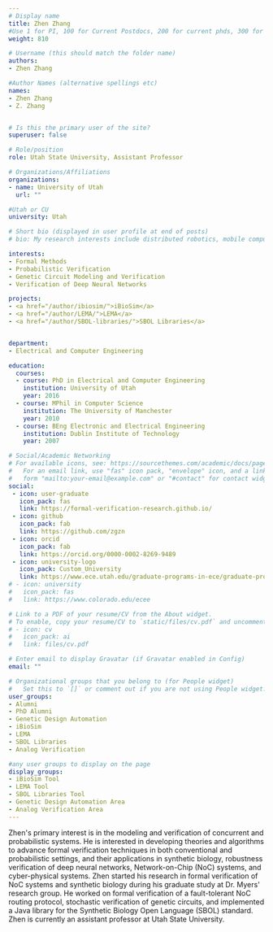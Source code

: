 ```yaml
---
# Display name
title: Zhen Zhang
#Use 1 for PI, 100 for Current Postdocs, 200 for current phds, 300 for current masters, 400 for current undergrads, 800 for alum postdocs, 810 for alum phds, 820 for alum masters, and 830 for alum undergrads, 900 for tools, 1000 for projects
weight: 810

# Username (this should match the folder name)
authors:
- Zhen Zhang

#Author Names (alternative spellings etc)
names:
- Zhen Zhang
- Z. Zhang


# Is this the primary user of the site?
superuser: false

# Role/position
role: Utah State University, Assistant Professor

# Organizations/Affiliations
organizations:
- name: University of Utah
  url: ""

#Utah or CU
university: Utah

# Short bio (displayed in user profile at end of posts)
# bio: My research interests include distributed robotics, mobile computing and programmable matter.

interests:
- Formal Methods
- Probabilistic Verification
- Genetic Circuit Modeling and Verification
- Verification of Deep Neural Networks

projects:
- <a href="/author/ibiosim/">iBioSim</a>
- <a href="/author/LEMA/">LEMA</a>
- <a href="/author/SBOL-libraries/">SBOL Libraries</a>


department:
- Electrical and Computer Engineering

education:
  courses:
  - course: PhD in Electrical and Computer Engineering
    institution: University of Utah
    year: 2016
  - course: MPhil in Computer Science
    institution: The University of Manchester
    year: 2010
  - course: BEng Electronic and Electrical Engineering
    institution: Dublin Institute of Technology
    year: 2007

# Social/Academic Networking
# For available icons, see: https://sourcethemes.com/academic/docs/page-builder/#icons
#   For an email link, use "fas" icon pack, "envelope" icon, and a link in the
#   form "mailto:your-email@example.com" or "#contact" for contact widget.
social:
 - icon: user-graduate
   icon_pack: fas
   link: https://formal-verification-research.github.io/
 - icon: github
   icon_pack: fab
   link: https://github.com/zgzn
 - icon: orcid
   icon_pack: fab
   link: https://orcid.org/0000-0002-8269-9489
 - icon: university-logo
   icon_pack: Custom_University
   link: https://www.ece.utah.edu/graduate-programs-in-ece/graduate-program-ph-d-programs/
# - icon: university
#   icon_pack: fas
#   link: https://www.colorado.edu/ecee

# Link to a PDF of your resume/CV from the About widget.
# To enable, copy your resume/CV to `static/files/cv.pdf` and uncomment the lines below.
# - icon: cv
#   icon_pack: ai
#   link: files/cv.pdf

# Enter email to display Gravatar (if Gravatar enabled in Config)
email: ""

# Organizational groups that you belong to (for People widget)
#   Set this to `[]` or comment out if you are not using People widget.
user_groups:
- Alumni
- PhD Alumni
- Genetic Design Automation
- iBioSim
- LEMA
- SBOL Libraries
- Analog Verification

#any user groups to display on the page
display_groups:
- iBioSim Tool
- LEMA Tool
- SBOL Libraries Tool
- Genetic Design Automation Area
- Analog Verification Area
---
```


Zhen's primary interest is in the modeling and verification of concurrent and probabilistic systems. He is interested in developing theories and algorithms to advance formal verification techniques in both conventional and probabilistic settings, and their applications in synthetic biology, robustness verification of deep neural networks, Network-on-Chip (NoC) systems, and cyber-physical systems. Zhen started his research in formal verification of NoC systems and synthetic biology during his graduate study at Dr. Myers' research group. He worked on formal verification of a fault-tolerant NoC routing protocol, stochastic verification of genetic circuits, and implemented a Java library for the Synthetic Biology Open Language (SBOL) standard. Zhen is currently an assistant professor at Utah State University.
